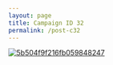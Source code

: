 ```yaml
---
layout: page
title: Campaign ID 32
permalink: /post-c32
---
```


[![5b504f9f216fb059848247](https://io.vn.revu.net/post/5b5055e2c3a04637711789.5b3c266bf286c820866628.png)](http://test.vn.revu.net/link/p/5b5055e2c3a04637711789)
